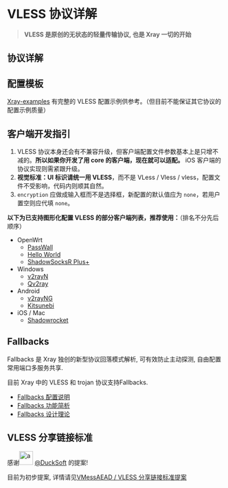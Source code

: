 # VLESS 协议详解

> **VLESS 是原创的无状态的轻量传输协议, 也是 Xray 一切的开始**

## 协议详解 <Badge text="WIP" type="warning"/>

## 配置模板

[Xray-examples](https://github.com/xtls/Xray-examples) 有完整的 VLESS 配置示例供参考。（但目前不能保证其它协议的配置示例质量）

## 客户端开发指引

1. VLESS 协议本身还会有不兼容升级，但客户端配置文件参数基本上是只增不减的。**所以如果你开发了用 core 的客户端，现在就可以适配。** iOS 客户端的协议实现则需紧跟升级。
2. **视觉标准：UI 标识请统一用 VLESS**，而不是 VLess / Vless / vless，配置文件不受影响，代码内则顺其自然。
3. `encryption` 应做成输入框而不是选择框，新配置的默认值应为 `none`，若用户置空则应代填 `none`。

**以下为已支持图形化配置 VLESS 的部分客户端列表，推荐使用：**（排名不分先后顺序）

- OpenWrt
  - [PassWall](https://github.com/xiaorouji/openwrt-passwall)
  - [Hello World](https://github.com/jerrykuku/luci-app-vssr)
  - [ShadowSocksR Plus+](https://github.com/fw876/helloworld)
- Windows
  - [v2rayN](https://github.com/2dust/v2rayN)
  - [Qv2ray](https://github.com/Qv2ray/Qv2ray)
- Android
  - [v2rayNG](https://github.com/2dust/v2rayNG)
  - [Kitsunebi](https://github.com/rurirei/Kitsunebi/tree/release_xtls)
- iOS / Mac
  - [Shadowrocket](https://apps.apple.com/app/shadowrocket/id932747118)


## Fallbacks

Fallbacks 是 Xray 独创的新型协议回落模式解析, 可有效防止主动探测, 自由配置常用端口多服务共享.

目前 Xray 中的 VLESS 和 trojan 协议支持Fallbacks.
- [Fallbacks 配置说明](../fallback/#fallbacks-配置)
- [Fallbacks 功能简析]()
- [Fallbacks 设计理论](../fallback/#fallbacks-设计理论)


## VLESS 分享链接标准
感谢<img src="https://avatars2.githubusercontent.com/u/7822648?s=32" width="32px" height="32px" alt="a"/> [@DuckSoft](https://github.com/DuckSoft) 的提案!

目前为初步提案, 详情请见[VMessAEAD / VLESS 分享链接标准提案](https://github.com/XTLS/Xray-core/issues/91)
